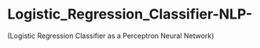 # Logistic_Regression_Classifier-NLP-
(Logistic Regression Classifier as a Perceptron  Neural Network)
